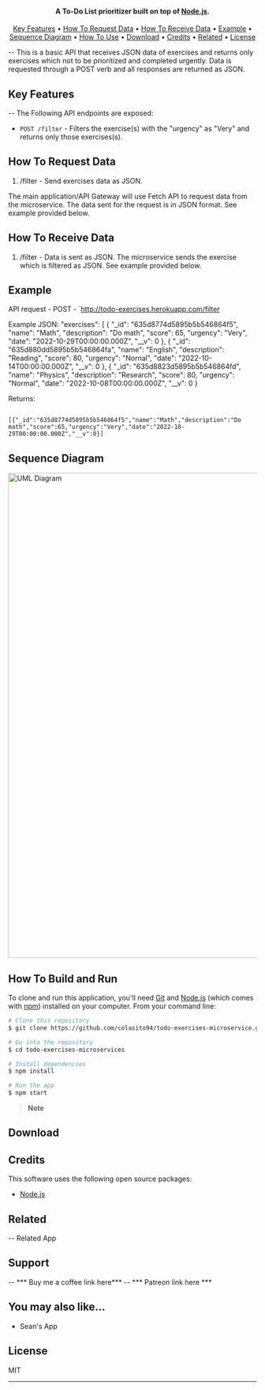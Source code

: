 <h4 align="center">A To-Do List prioritizer built on top of <a href="http://electron.atom.io" target="_blank">Node.js</a>.</h4>


<p align="center">
  <a href="#key-features">Key Features</a> •
  <a href="#how-to-request-data">How To Request Data</a> •
  <a href="#how-to-receive-data">How To Receive Data</a> •
  <a href="#example">Example</a> •
  <a href="#sequence-diagram">Sequence Diagram</a> •
  <a href="#how-to-run">How To Use</a> •
  <a href="#download">Download</a> •
  <a href="#credits">Credits</a> •
  <a href="#related">Related</a> •
  <a href="#license">License</a>
</p>

-- This is a basic API that receives JSON data of exercises and returns only exercises which not to be prioritized and completed urgently. Data is requested through a POST verb and all responses are returned as JSON.

## Key Features

-- The Following API endpoints are exposed:
- `POST /filter` - Filters the exercise(s) with the "urgency" as "Very" and returns only those exercises(s).


## How To Request Data
1. /filter - Send exercises data as JSON.

The main application/API Gateway will use Fetch API to request data from the microservice. The data sent for the request is in JSON format. See example provided below.

## How To Receive Data
1.  /filter - Data is sent as JSON. The microservice sends the exercise which is filtered as JSON. See example provided below.

## Example
API request - POST - `http://todo-exercises.herokuapp.com/filter

Example JSON:
"exercises": [
                    {
                        "_id": "635d8774d5895b5b546864f5",
                        "name": "Math",
                        "description": "Do math",
                        "score": 65,
                        "urgency": "Very",
                        "date": "2022-10-29T00:00:00.000Z",
                        "__v": 0
                    },
                    {
                        "_id": "635d880dd5895b5b546864fa",
                        "name": "English",
                        "description": "Reading",
                        "score": 80,
                        "urgency": "Nornal",
                        "date": "2022-10-14T00:00:00.000Z",
                        "__v": 0
                    },
                    {
                        "_id": "635d8823d5895b5b546864fd",
                        "name": "Physics",
                        "description": "Research",
                        "score": 80,
                        "urgency": "Normal",
                        "date": "2022-10-08T00:00:00.000Z",
                        "__v": 0
                    }
                    
Returns: 
```

[{"_id":"635d8774d5895b5b546864f5","name":"Math","description":"Do math","score":65,"urgency":"Very","date":"2022-10-29T00:00:00.000Z","__v":0}]

```

## Sequence Diagram

<img width="980" alt="UML Diagram" src="https://user-images.githubusercontent.com/81384896/199005507-488bf78d-92c2-46bf-956e-70591b94a1ab.png">


## How To Build and Run

To clone and run this application, you'll need [Git](https://git-scm.com) and [Node.js](https://nodejs.org/en/download/) (which comes with [npm](http://npmjs.com)) installed on your computer. From your command line:

```bash
# Clone this repository
$ git clone https://github.com/colasito94/todo-exercises-microservice.git

# Go into the repository
$ cd todo-exercises-microservices

# Install dependencies
$ npm install

# Run the app
$ npm start
```

> **Note**


## Download

## Credits

This software uses the following open source packages:

- [Node.js](https://nodejs.org/)


## Related

-- Related App

## Support

-- *** Buy me a coffee link here***
-- *** Patreon link here ***

## You may also like...

- Sean's App

## License

MIT

---
